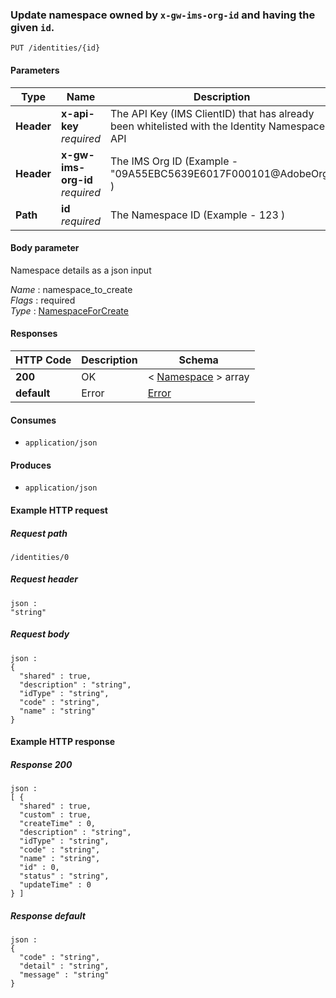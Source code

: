 
<a name="updatedatasourcesbydpid"></a>
### Update namespace owned by `x-gw-ims-org-id` and having the given `id`.
```
PUT /identities/{id}
```


#### Parameters

|Type|Name|Description|Schema|
|---|---|---|---|
|**Header**|**x-api-key**  <br>*required*|The API Key (IMS ClientID) that has already been whitelisted with the Identity Namespace API|string|
|**Header**|**x-gw-ims-org-id**  <br>*required*|The IMS Org ID (Example - "09A55EBC5639E6017F000101@AdobeOrg" )|string|
|**Path**|**id**  <br>*required*|The Namespace ID (Example - 123 )|integer|


#### Body parameter
Namespace details as a json input

*Name* : namespace_to_create  
*Flags* : required  
*Type* : [NamespaceForCreate](../definitions/NamespaceForCreate.md#namespaceforcreate)


#### Responses

|HTTP Code|Description|Schema|
|---|---|---|
|**200**|OK|< [Namespace](../definitions/Namespace.md#namespace) > array|
|**default**|Error|[Error](../definitions/Error.md#error)|


#### Consumes

* `application/json`


#### Produces

* `application/json`


#### Example HTTP request

##### Request path
```
/identities/0
```


##### Request header
```
json :
"string"
```


##### Request body
```
json :
{
  "shared" : true,
  "description" : "string",
  "idType" : "string",
  "code" : "string",
  "name" : "string"
}
```


#### Example HTTP response

##### Response 200
```
json :
[ {
  "shared" : true,
  "custom" : true,
  "createTime" : 0,
  "description" : "string",
  "idType" : "string",
  "code" : "string",
  "name" : "string",
  "id" : 0,
  "status" : "string",
  "updateTime" : 0
} ]
```


##### Response default
```
json :
{
  "code" : "string",
  "detail" : "string",
  "message" : "string"
}
```



